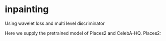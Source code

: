 # inpainting
Using wavelet loss and multi level discriminator

Here we supply the pretrained model of Places2 and CelebA-HQ.
Places2:
